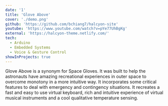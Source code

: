 ```yaml
---
date: '1'
title: 'Glove Above'
cover: './demo.png'
github: 'https://github.com/bchiang7/halcyon-site'
youtube: 'https://www.youtube.com/watch?v=pYe77UhBgKg'
external: 'https://halcyon-theme.netlify.com/'
tech:
  - Arduino
  - Embedded Systems
  - Voice & Gesture Control
showInProjects: true
---
```


Glove Above is a synonym for Space Gloves. It was built to help the astronauts have amazing recreational experiences in outer space to overcome monotony in a more intuitive way. It incorporates some critical features to deal with emergency and contingency situations. It recreates a fast and easy to use virtual keyboard, rich and intuitive experience of virtual musical instruments and a cool qualitative temperature sensing.
